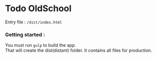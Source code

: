 # Todo OldSchool

Entry file :
`/dist/index.html`

### Getting started :
You must run `gulp` to build the app.<br>
That will create the dist(distant) folder. It contains all files for production.
